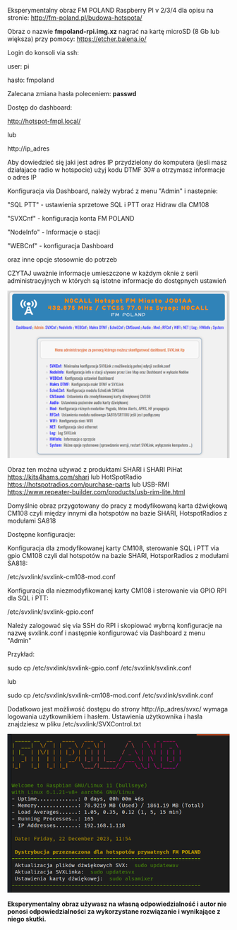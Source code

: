 Eksperymentalny obraz FM POLAND Raspberry PI v 2/3/4 dla opisu na stronie: http://fm-poland.pl/budowa-hotspota/

Obraz o nazwie **fmpoland-rpi.img.xz** nagrać na kartę microSD (8 Gb lub większa) przy pomocy: https://etcher.balena.io/

Login do konsoli via ssh:

user: pi

hasło: fmpoland

Zalecana zmiana hasła poleceniem: **passwd**

Dostęp do dashboard:

http://hotspot-fmpl.local/

lub

http://ip_adres

Aby dowiedzieć się jaki jest adres IP przydzielony do komputera (jesli masz działajace radio w hotspocie) użyj kodu DTMF 30# a otrzymasz informacje o adres IP

Konfiguracja via Dashboard, należy wybrać z menu "Admin" i nastepnie: 

"SQL PTT" - ustawienia sprzetowe SQL i PTT oraz Hidraw dla CM108

"SVXCnf" - konfiguracja konta FM POLAND

"NodeInfo" - Informacje o stacji

"WEBCnf" - konfiguracja Dashboard

oraz inne opcje stosownie do potrzeb

CZYTAJ uważnie informacje umieszczone w każdym oknie z serii administracyjnych
w których są istotne informacje do dostępnych ustawień

![Admin Menu](https://github.com/FM-POLAND/hotspot-rpi-image/blob/main/admin-menu.png)

Obraz ten można używać z produktami SHARI i SHARI PiHat https://kits4hams.com/shari lub
 HotSpotRadio https://hotspotradios.com/purchase-parts lub USB-RMI https://www.repeater-builder.com/products/usb-rim-lite.html

Domyślnie obraz przygotowany do pracy z modyfikowaną karta dźwiękową CM108 czyli
między innymi dla hotspotów na bazie SHARI, HotspotRadios z modułami SA818

Dostępne konfiguracje:

Konfiguracja dla zmodyfikowanej karty CM108, sterowanie SQL i PTT via gpio CM108
czyli dal hotspotów na bazie SHARI, HotsporRadios z modułami SA818: 

/etc/svxlink/svxlink-cm108-mod.conf

Konfiguracja dla niezmodyfikowanej karty CM108 i sterowanie via GPIO RPI dla SQL i PTT:

/etc/svxlink/svxlink-gpio.conf

Należy zalogować się via SSH do RPI i skopiować wybrną konfiguracje na nazwę svxlink.conf i następnie konfigurować via Dashboard z menu "Admin"

Przykład:

sudo cp /etc/svxlink/svxlink-gpio.conf /etc/svxlink/svxlink.conf

lub

sudo cp /etc/svxlink/svxlink-cm108-mod.conf /etc/svxlink/svxlink.conf

Dodatkowo jest możliwość dostępu do strony http://ip_adres/svxc/ wymaga logowania użytkownikiem i hasłem. Ustawienia użytkownika i hasła znajdziesz w pliku /etc/svxlink/SVXControl.txt

![Raspberry](https://github.com/FM-POLAND/hotspot-rpi-image/blob/main/rpi-login.png)


**Eksperymentalny obraz używasz na własną odpowiedzialność i autor nie ponosi odpowiedzialności za wykorzystane rozwiązanie i wynikające z niego skutki.**



